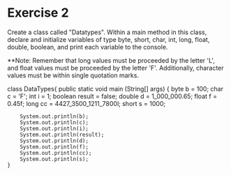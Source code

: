 # Exercise 2

Create a class called "Datatypes". Within a main method in this class, declare and initialize variables of type byte, short, char, int, long, float, double, boolean, and print each variable to the console.

**Note: Remember that long values must be proceeded by the letter 'L', and float values must be proceeded by the letter 'F'. Additionally, character values must be within single quotation marks.

class DataTypes{
	public static void main (String[] args) {
		byte b = 100;
	    char c = 'F';
	    int i = 1;
	    boolean result = false;
	    double d = 1_000_000.65;
	    float f = 0.45f;
	    long cc = 4427_3500_1211_7800l;
	    short s = 1000;
		
	    System.out.println(b);
	    System.out.println(c);
	    System.out.println(i);
	    System.out.println(result);
	    System.out.println(d);
	    System.out.println(f);
	    System.out.println(cc);
	    System.out.println(s);
	}

